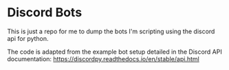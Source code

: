 # Discord Bots

This is just a repo for me to dump the bots I'm scripting using the discord api for python.

The code is adapted from the example bot setup detailed in the Discord API documentation: https://discordpy.readthedocs.io/en/stable/api.html